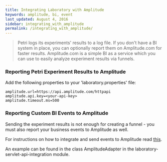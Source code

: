 ```yaml
---
title: Integrating Laboratory with Amplitude
keywords: amplitude, bi, event
last_updated: August 4, 2016
sidebar: integrating_with_amplitude
permalink: /integrating_with_amplitude/
---
```


> Petri logs its experiments' results to a log file. If you don't have a BI system in place, you can optionally report them on Amplitude.com for faster results. Amplitude.com is a simple BI as a service which you can use to easily analyze experiment results via funnels.

### Reporting Petri Experiment Results to Amplitude

Add the following properties to your 'laboratory.properties' file:

```
amplitude.url=https://api.amplitude.com/httpapi
amplitude.api.key=<your-api-key>
amplitude.timeout.ms=500
```

### Reporting Custom BI Events to Amplitude

Sending the experiment results is not enough for creating a funnel - you must also report your business events to Amplitude as well.

For instructions on how to integrate and send events to Amplitude read [this](https://amplitude.zendesk.com/hc/en-us/categories/200409887-Installation-and-Integration).

An example can be found in the class AmplitudeAdapter in the laboratory-servlet-api-integration module.